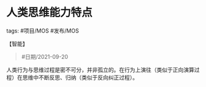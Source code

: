 # 人类思维能力特点


tags: #项目/MOS #发布/MOS 

<category>【智能】</category>

>  #日期/2021-09-20 

人类行为与思维过程是密不可分，并非孤立的。在行为上演往（类似于正向演算过程）在思维中不断反思、归纳（类似于反向纠正过程）。
